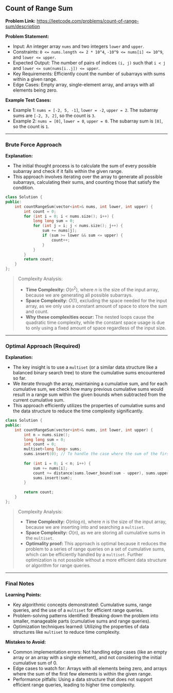 ## Count of Range Sum
**Problem Link:** https://leetcode.com/problems/count-of-range-sum/description

**Problem Statement:**
- Input: An integer array `nums` and two integers `lower` and `upper`.
- Constraints: `0 <= nums.length <= 2 * 10^4`, `-10^9 <= nums[i] <= 10^9`, and `lower <= upper`.
- Expected Output: The number of pairs of indices `(i, j)` such that `i < j` and `lower <= sum(nums[i..j]) <= upper`.
- Key Requirements: Efficiently count the number of subarrays with sums within a given range.
- Edge Cases: Empty array, single-element array, and arrays with all elements being zero.

**Example Test Cases:**
- Example 1: `nums = [-2, 5, -1]`, `lower = -2`, `upper = 2`. The subarray sums are `[-2, 3, 2]`, so the count is `3`.
- Example 2: `nums = [0]`, `lower = 0`, `upper = 0`. The subarray sum is `[0]`, so the count is `1`.

---

### Brute Force Approach
**Explanation:**
- The initial thought process is to calculate the sum of every possible subarray and check if it falls within the given range.
- This approach involves iterating over the array to generate all possible subarrays, calculating their sums, and counting those that satisfy the condition.

```cpp
class Solution {
public:
    int countRangeSum(vector<int>& nums, int lower, int upper) {
        int count = 0;
        for (int i = 0; i < nums.size(); i++) {
            long long sum = 0;
            for (int j = i; j < nums.size(); j++) {
                sum += nums[j];
                if (sum >= lower && sum <= upper) {
                    count++;
                }
            }
        }
        return count;
    }
};
```

> Complexity Analysis:
> - **Time Complexity:** $O(n^2)$, where $n$ is the size of the input array, because we are generating all possible subarrays.
> - **Space Complexity:** $O(1)$, excluding the space needed for the input array, as we only use a constant amount of space to store the sum and count.
> - **Why these complexities occur:** The nested loops cause the quadratic time complexity, while the constant space usage is due to only using a fixed amount of space regardless of the input size.

---

### Optimal Approach (Required)
**Explanation:**
- The key insight is to use a `multiset` (or a similar data structure like a balanced binary search tree) to store the cumulative sums encountered so far.
- We iterate through the array, maintaining a cumulative sum, and for each cumulative sum, we check how many previous cumulative sums would result in a range sum within the given bounds when subtracted from the current cumulative sum.
- This approach efficiently utilizes the properties of cumulative sums and the data structure to reduce the time complexity significantly.

```cpp
class Solution {
public:
    int countRangeSum(vector<int>& nums, int lower, int upper) {
        int n = nums.size();
        long long sum = 0;
        int count = 0;
        multiset<long long> sums;
        sums.insert(0); // To handle the case where the sum of the first few elements is within the range
        
        for (int i = 0; i < n; i++) {
            sum += nums[i];
            count += distance(sums.lower_bound(sum - upper), sums.upper_bound(sum - lower));
            sums.insert(sum);
        }
        
        return count;
    }
};
```

> Complexity Analysis:
> - **Time Complexity:** $O(n \log n)$, where $n$ is the size of the input array, because we are inserting into and searching a `multiset`.
> - **Space Complexity:** $O(n)$, as we are storing all cumulative sums in the `multiset`.
> - **Optimality proof:** This approach is optimal because it reduces the problem to a series of range queries on a set of cumulative sums, which can be efficiently handled by a `multiset`. Further optimization is not possible without a more efficient data structure or algorithm for range queries.

---

### Final Notes
**Learning Points:**
- Key algorithmic concepts demonstrated: Cumulative sums, range queries, and the use of a `multiset` for efficient range queries.
- Problem-solving patterns identified: Breaking down the problem into smaller, manageable parts (cumulative sums and range queries).
- Optimization techniques learned: Utilizing the properties of data structures like `multiset` to reduce time complexity.

**Mistakes to Avoid:**
- Common implementation errors: Not handling edge cases (like an empty array or an array with a single element), and not considering the initial cumulative sum of 0.
- Edge cases to watch for: Arrays with all elements being zero, and arrays where the sum of the first few elements is within the given range.
- Performance pitfalls: Using a data structure that does not support efficient range queries, leading to higher time complexity.